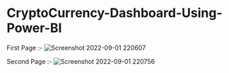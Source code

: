 # CryptoCurrency-Dashboard-Using-Power-BI

First Page :-
![Screenshot 2022-09-01 220607](https://user-images.githubusercontent.com/85162734/187967213-274e5319-8d57-4b62-af46-99d2b00cd475.png)

Second Page :-
![Screenshot 2022-09-01 220756](https://user-images.githubusercontent.com/85162734/187967319-06572c83-c50b-4801-9222-ccc16091a92c.png)
